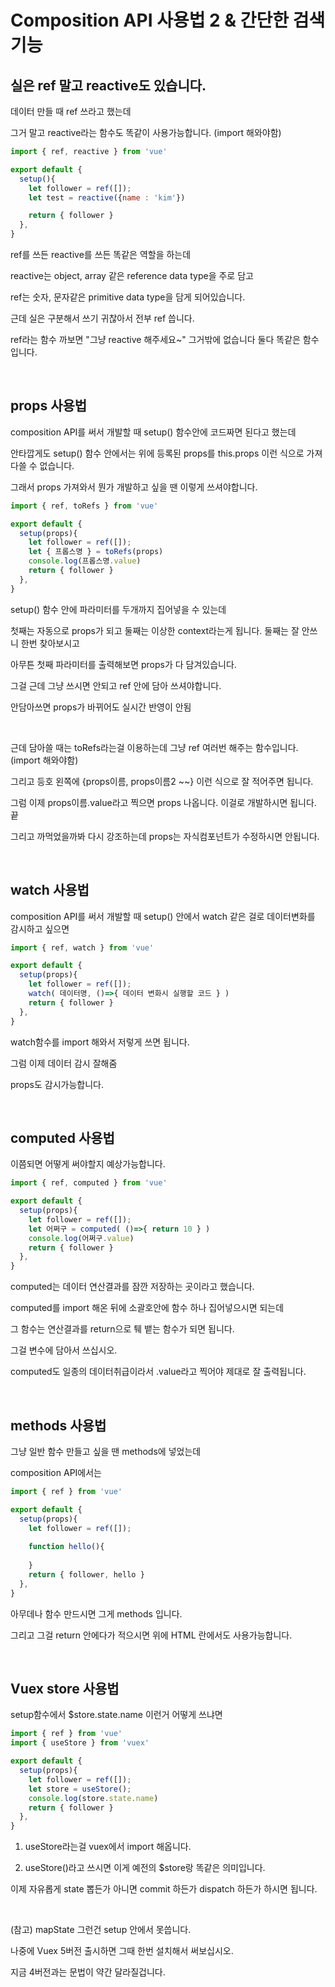 # Composition API 사용법 2 & 간단한 검색기능

## 실은 ref 말고 reactive도 있습니다.

데이터 만들 때 ref 쓰라고 했는데

그거 말고 reactive라는 함수도 똑같이 사용가능합니다. (import 해와야함)

```js
import { ref, reactive } from 'vue'

export default {
  setup(){
    let follower = ref([]);
    let test = reactive({name : 'kim'})

    return { follower }
  },
}
```
ref를 쓰든 reactive를 쓰든 똑같은 역할을 하는데

reactive는 object, array 같은 reference data type을 주로 담고

ref는 숫자, 문자같은 primitive data type을 담게 되어있습니다.

근데 실은 구분해서 쓰기 귀찮아서 전부 ref 씁니다.

ref라는 함수 까보면 "그냥 reactive 해주세요~" 그거밖에 없습니다 둘다 똑같은 함수입니다.

<br/>

## props 사용법

composition API를 써서 개발할 때 setup() 함수안에 코드짜면 된다고 했는데

안타깝게도 setup() 함수 안에서는 위에 등록된 props를 this.props 이런 식으로 가져다쓸 수 없습니다.

그래서 props 가져와서 뭔가 개발하고 싶을 땐 이렇게 쓰셔야합니다. 

```js
import { ref, toRefs } from 'vue'

export default {
  setup(props){
    let follower = ref([]);
    let { 프롭스명 } = toRefs(props)  
    console.log(프롭스명.value)
    return { follower }
  },
}
```

setup() 함수 안에 파라미터를 두개까지 집어넣을 수 있는데

첫째는 자동으로 props가 되고 둘째는 이상한 context라는게 됩니다. 둘째는 잘 안쓰니 한번 찾아보시고

아무튼 첫째 파라미터를 출력해보면 props가 다 담겨있습니다.

그걸 근데 그냥 쓰시면 안되고 ref 안에 담아 쓰셔야합니다. 

안담아쓰면 props가 바뀌어도 실시간 반영이 안됨

 
<br/>
 

근데 담아쓸 때는 toRefs라는걸 이용하는데 그냥 ref 여러번 해주는 함수입니다. (import 해와야함)

그리고 등호 왼쪽에 {props이름, props이름2 ~~} 이런 식으로 잘 적어주면 됩니다.

그럼 이제 props이름.value라고 찍으면 props 나옵니다. 이걸로 개발하시면 됩니다. 끝

그리고 까먹었을까봐 다시 강조하는데 props는 자식컴포넌트가 수정하시면 안됩니다.

<br/>

## watch 사용법

composition API를 써서 개발할 때 setup() 안에서 watch 같은 걸로 데이터변화를 감시하고 싶으면

```js
import { ref, watch } from 'vue'

export default {
  setup(props){
    let follower = ref([]);
    watch( 데이터명, ()=>{ 데이터 변화시 실행할 코드 } )
    return { follower }
  },
}
```
watch함수를 import 해와서 저렇게 쓰면 됩니다. 

그럼 이제 데이터 감시 잘해줌

props도 감시가능합니다. 

<br/>

## computed 사용법

이쯤되면 어떻게 써야할지 예상가능합니다. 

```js
import { ref, computed } from 'vue'

export default {
  setup(props){
    let follower = ref([]);
    let 어쩌구 = computed( ()=>{ return 10 } )
    console.log(어쩌구.value)
    return { follower }
  },
}
```
computed는 데이터 연산결과를 잠깐 저장하는 곳이라고 했습니다.

computed를 import 해온 뒤에 소괄호안에 함수 하나 집어넣으시면 되는데

그 함수는 연산결과를 return으로 퉤 뱉는 함수가 되면 됩니다. 

그걸 변수에 담아서 쓰십시오.  

computed도 일종의 데이터취급이라서 .value라고 찍어야 제대로 잘 출력됩니다. 

<br/>

## methods 사용법

그냥 일반 함수 만들고 싶을 땐 methods에 넣었는데

composition API에서는 

```js
import { ref } from 'vue'

export default {
  setup(props){
    let follower = ref([]);
    
    function hello(){
    
    }
    return { follower, hello }
  },
}
```
아무데나 함수 만드시면 그게 methods 입니다.

그리고 그걸 return 안에다가 적으시면 위에 HTML 란에서도 사용가능합니다.

<br/>

## Vuex store 사용법

setup함수에서 $store.state.name 이런거 어떻게 쓰냐면 

```js
import { ref } from 'vue'
import { useStore } from 'vuex'

export default {
  setup(props){
    let follower = ref([]);
    let store = useStore();
    console.log(store.state.name)
    return { follower }
  },
}
```
1. useStore라는걸 vuex에서 import 해옵니다.

2. useStore()라고 쓰시면 이게 예전의 $store랑 똑같은 의미입니다.

이제 자유롭게 state 뽑든가 아니면 commit 하든가 dispatch 하든가 하시면 됩니다.

 
<br/>
 

(참고) mapState 그런건 setup 안에서 못씁니다.

나중에 Vuex 5버전 출시하면 그때 한번 설치해서 써보십시오.

지금 4버전과는 문법이 약간 달라질겁니다.